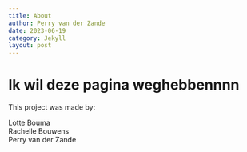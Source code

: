 ```yaml
---
title: About 
author: Perry van der Zande
date: 2023-06-19
category: Jekyll
layout: post
---
```


# Ik wil deze pagina weghebbennnn

This project was made by:  

Lotte Bouma  
Rachelle Bouwens  
Perry van der Zande  